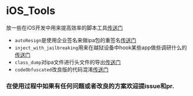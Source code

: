 # iOS_Tools
放一些在iOS开发中用来提高效率的脚本工具[传送门][iOS_Tools]
- `autoResign`是使用企业签名来做ipa包的重签名[传送门][autoResign]
- `inject_with_jailbreaking`用来在越狱设备中hook某些app做些调研什么的[传送门][jailbreaking]
- `class_dump`对ipa文件进行头文件的导出[传送门][class_dump]
- `codeObfuscated`改良版的代码混淆[传送门][codeObfuscated]


### 在使用过程中如果有任何问题或者改良的方案欢迎提issue和pr.

[jailbreaking]:https://github.com/MrChens/iOS_Tools/tree/master/inject_with_jailbreaking
[class_dump]:https://github.com/MrChens/iOS_Tools/tree/master/class_dump
[codeObfuscated]:https://github.com/MrChens/iOS_Tools/tree/master/codeObfuscated
[autoResign]:https://github.com/MrChens/iOS_Tools/tree/master/autoResign
[iOS_Tools]:https://github.com/MrChens/iOS_Tools
